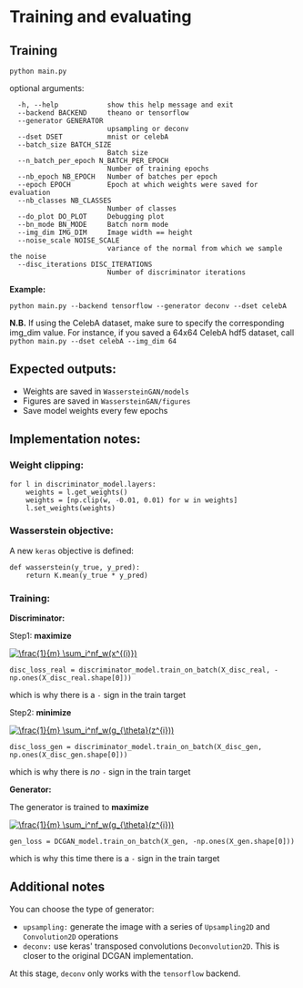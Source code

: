 # Training and evaluating

## Training

`python main.py`


optional arguments:

      -h, --help            show this help message and exit
      --backend BACKEND     theano or tensorflow
      --generator GENERATOR
                            upsampling or deconv
      --dset DSET           mnist or celebA
      --batch_size BATCH_SIZE
                            Batch size
      --n_batch_per_epoch N_BATCH_PER_EPOCH
                            Number of training epochs
      --nb_epoch NB_EPOCH   Number of batches per epoch
      --epoch EPOCH         Epoch at which weights were saved for evaluation
      --nb_classes NB_CLASSES
                            Number of classes
      --do_plot DO_PLOT     Debugging plot
      --bn_mode BN_MODE     Batch norm mode
      --img_dim IMG_DIM     Image width == height
      --noise_scale NOISE_SCALE
                            variance of the normal from which we sample the noise
      --disc_iterations DISC_ITERATIONS
                            Number of discriminator iterations



**Example:**

`python main.py --backend tensorflow --generator deconv --dset celebA`

**N.B.** If using the CelebA dataset, make sure to specify the corresponding img_dim value. For instance, if you saved a 64x64 CelebA hdf5 dataset, call `python main.py --dset celebA --img_dim 64`


## Expected outputs:

- Weights are saved in  `WassersteinGAN/models`
- Figures are saved in  `WassersteinGAN/figures`
- Save model weights every few epochs

## Implementation notes:

### Weight clipping:

    for l in discriminator_model.layers:
        weights = l.get_weights()
        weights = [np.clip(w, -0.01, 0.01) for w in weights]
        l.set_weights(weights)

### Wasserstein objective:

A new `keras` objective is defined:

    def wasserstein(y_true, y_pred):
        return K.mean(y_true * y_pred)


### Training:

**Discriminator:**

Step1: **maximize**

<a href="https://www.codecogs.com/eqnedit.php?latex=\frac{1}{m}&space;\sum_i^nf_w(x^{(i)})" target="_blank"><img src="https://latex.codecogs.com/gif.latex?\frac{1}{m}&space;\sum_i^nf_w(x^{(i)})" title="\frac{1}{m} \sum_i^nf_w(x^{(i)})" /></a>

    disc_loss_real = discriminator_model.train_on_batch(X_disc_real, -np.ones(X_disc_real.shape[0]))

which is why there is a `-` sign in the train target

Step2: **minimize**

<a href="https://www.codecogs.com/eqnedit.php?latex=\frac{1}{m}&space;\sum_i^nf_w(g_{\theta}(z^{i}))" target="_blank"><img src="https://latex.codecogs.com/gif.latex?\frac{1}{m}&space;\sum_i^nf_w(g_{\theta}(z^{i}))" title="\frac{1}{m} \sum_i^nf_w(g_{\theta}(z^{i}))" /></a>

    disc_loss_gen = discriminator_model.train_on_batch(X_disc_gen, np.ones(X_disc_gen.shape[0]))

which is why there is *no* `-` sign in the train target

**Generator:**

The generator is trained to **maximize**

<a href="https://www.codecogs.com/eqnedit.php?latex=\frac{1}{m}&space;\sum_i^nf_w(g_{\theta}(z^{i}))" target="_blank"><img src="https://latex.codecogs.com/gif.latex?\frac{1}{m}&space;\sum_i^nf_w(g_{\theta}(z^{i}))" title="\frac{1}{m} \sum_i^nf_w(g_{\theta}(z^{i}))" /></a>

    gen_loss = DCGAN_model.train_on_batch(X_gen, -np.ones(X_gen.shape[0]))

which is why this time there is a `-` sign in the train target

## Additional notes

You can choose the type of generator:

- `upsampling:` generate the image with a series of `Upsampling2D` and `Convolution2D` operations 
- `deconv:` use keras' transposed convolutions `Deconvolution2D`. This is closer to the original DCGAN implementation. 

At this stage, `deconv` only works with the `tensorflow` backend.